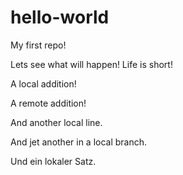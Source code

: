 # hello-world
My first repo!

Lets see what will happen! Life is short!

A local addition!

A remote addition!

And another local line.

And jet another in a local branch.

Und ein lokaler Satz.